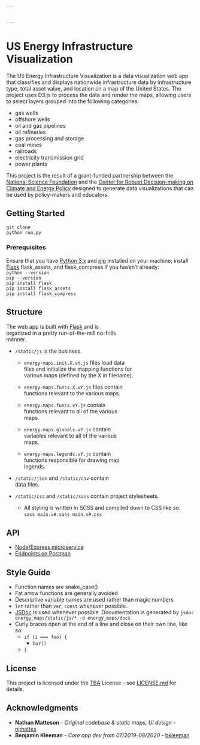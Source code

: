 ```yaml
---


---
```


<h1 id="us-energy-infrastructure-visualization">US Energy Infrastructure Visualization</h1>
<p>The US Energy Infrastructure Visualization is a data visualization web app that classifies and displays nationwide infrastructure data by infrastructure type, total asset value, and location on a map of the United States. The project uses D3.js to process the data and render the maps, allowing users to select layers grouped into the following categories:</p>
<ul>
<li>gas wells</li>
<li>offshore wells</li>
<li>oil and gas pipelines</li>
<li>oil refineries</li>
<li>gas processing and storage</li>
<li>coal mines</li>
<li>railroads</li>
<li>electricity transmission grid</li>
<li>power plants</li>
</ul>
<p>This project is the result of a grant-funded partnership between the <a href="https://www.nsf.gov/">National Science Foundation</a> and the <a href="https://www.rdcep.org/">Center for Robust Decision-making on Climate and Energy Policy</a> designed to generate data visualizations that can be used by policy-makers and educators.</p>
<h2 id="getting-started">Getting Started</h2>
<p><code>git clone</code><br>
<code>python run.py</code></p>
<h3 id="prerequisites">Prerequisites</h3>
<p>Ensure that you have <a href="https://www.python.org/downloads/">Python 3.x</a> and <a href="https://pip.pypa.io/en/stable/">pip</a> installed on your machine; install <a href="https://flask.palletsprojects.com/en/1.1.x/installation/">Flask</a> flask_assets, and flask_compress if you haven’t already:<br>
<code>python --version</code><br>
<code>pip --version</code><br>
<code>pip install flask</code><br>
<code>pip install flask_assets</code><br>
<code>pip install flask_compress</code></p>
<h2 id="structure">Structure</h2>
<p>The web app is built with <a href="https://github.com/pallets/flask">Flask</a> and is<br>
organized in a pretty run-of-the-mill no-frills<br>
manner.</p>
<ul>
<li>
<p><code>/static/js</code> is the business.</p>
<ul>
<li>
<p><code>energy-maps.init.X.vY.js</code> files load data<br>
files and initialize the mapping functions for<br>
various maps (defined by the X in filename).</p>
</li>
<li>
<p><code>energy-maps.funcs.X.vY.js</code> files contain<br>
functions relevant to the various maps.</p>
</li>
<li>
<p><code>energy-maps.funcs.vY.js</code> contain<br>
functions relevant to all of the various<br>
maps.</p>
</li>
<li>
<p><code>energy-maps.globals.vY.js</code> contain<br>
variables relevant to all of the various<br>
maps.</p>
</li>
<li>
<p><code>energy-maps.legends.vY.js</code> contain<br>
functions responsible for drawing map<br>
legends.</p>
</li>
</ul>
</li>
<li>
<p><code>/static/json</code> and <code>/static/csv</code> contain<br>
data files.</p>
</li>
<li>
<p><code>/static/css</code> and <code>/static/sass</code> contain project stylesheets.</p>
<ul>
<li>All styling is written in SCSS and compiled down to CSS like so:<br>
<code>sass main.v#.sass main.v#.css</code></li>
</ul>
</li>
</ul>
<h2 id="api">API</h2>
<ul>
<li><a href="https://hidden-brook-47088.herokuapp.com/">Node/Express microservice</a></li>
<li><a href="https://documenter.getpostman.com/view/9183499/SWLce9RF?version=latest">Endpoints on Postman</a></li>
</ul>
<h2 id="style-guide">Style Guide</h2>
<ul>
<li>Function names are snake_case()</li>
<li>Fat arrow functions are generally avoided</li>
<li>Descriptive variable names are used rather than magic numbers</li>
<li><code>let</code> rather than <code>var</code>, <code>const</code> whenever possible.</li>
<li><a href="https://devhints.io/jsdoc">JSDoc</a> is used whenever possible. Documentation is generated by <code>jsdoc energy_maps/static/js/* -d energy_maps/docs</code></li>
<li>Curly braces open at the end of a line and close on their own line, like so:
<ul>
<li><code>if (i === foo) {</code>
<ul>
<li><code>bar()</code></li>
</ul>
</li>
<li><code>}</code></li>
</ul>
</li>
</ul>
<h2 id="license">License</h2>
<p>This project is licensed under the <a href="">TBA</a> License - see <a href="LICENSE.md">LICENSE.md</a> for details.</p>
<h2 id="acknowledgments">Acknowledgments</h2>
<ul>
<li><strong>Nathan Matteson</strong> - <em>Original codebase &amp; static maps, UI design</em> - <a href="https://github.com/njmattes">njmattes</a></li>
<li><strong>Benjamin Kleeman</strong> - <em>Core app dev from 07/2019-08/2020</em> - <a href="https://github.com/bkleeman">bkleeman</a></li>
</ul>

